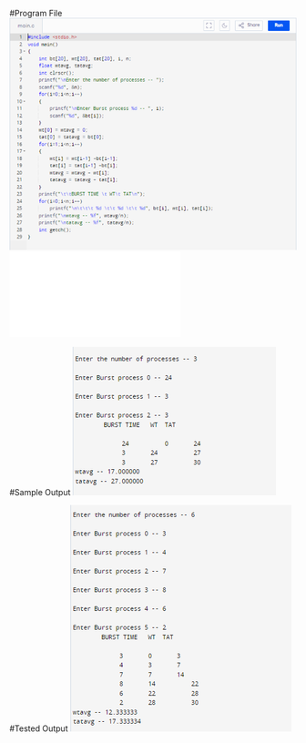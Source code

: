 #Program File
![program file](PROGARM1A.PNG)
![program file](fcfs.c)

#Sample Output
![program file](1AOUTPUT.PNG)

#Tested Output
![program file](1AOUTPUT1.PNG)

